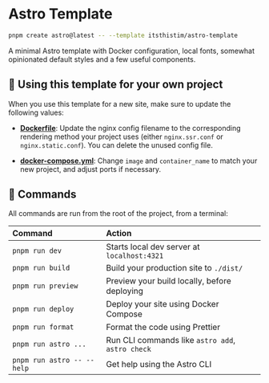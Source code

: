 # Astro Template

```sh
pnpm create astro@latest -- --template itsthistim/astro-template
```


A minimal Astro template with Docker configuration, local fonts, somewhat opinionated default styles and a few useful components.

## 📝 Using this template for your own project

When you use this template for a new site, make sure to update the following values:

- **[Dockerfile](https://github.com/itsthistim/astro-template/blob/master/Dockerfile)**: Update the nginx config filename to the corresponding rendering method your project uses (either `nginx.ssr.conf` or `nginx.static.conf`). You can delete the unused config file.

- **[docker-compose.yml](https://github.com/itsthistim/astro-template/blob/master/docker-compose.yml)**: Change `image` and `container_name` to match your new project, and adjust ports if necessary.

## 🧞 Commands

All commands are run from the root of the project, from a terminal:

| Command                    | Action                                           |
| :------------------------- | :----------------------------------------------- |
| `pnpm run dev`             | Starts local dev server at `localhost:4321`      |
| `pnpm run build`           | Build your production site to `./dist/`          |
| `pnpm run preview`         | Preview your build locally, before deploying     |
| `pnpm run deploy`          | Deploy your site using Docker Compose            |
| `pnpm run format`          | Format the code using Prettier                   |
| `pnpm run astro ...`       | Run CLI commands like `astro add`, `astro check` |
| `pnpm run astro -- --help` | Get help using the Astro CLI                     |
